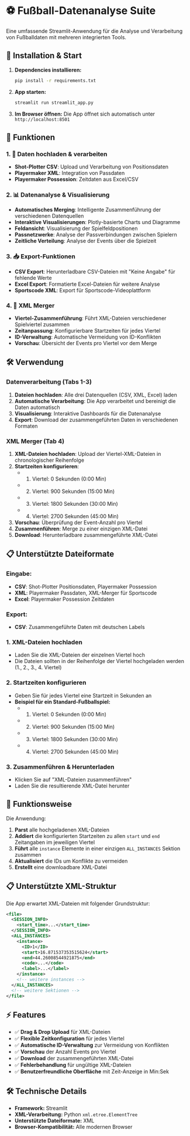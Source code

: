 # ⚽ Fußball-Datenanalyse Suite

Eine umfassende Streamlit-Anwendung für die Analyse und Verarbeitung von Fußballdaten mit mehreren integrierten Tools.

## 🚀 Installation & Start

1. **Dependencies installieren:**
   ```bash
   pip install -r requirements.txt
   ```

2. **App starten:**
   ```bash
   streamlit run streamlit_app.py
   ```

3. **Im Browser öffnen:**
   Die App öffnet sich automatisch unter `http://localhost:8501`

## 📖 Funktionen

### 1. 🔄 Daten hochladen & verarbeiten
- **Shot-Plotter CSV**: Upload und Verarbeitung von Positionsdaten
- **Playermaker XML**: Integration von Passdaten 
- **Playermaker Possession**: Zeitdaten aus Excel/CSV

### 2. 📊 Datenanalyse & Visualisierung
- **Automatisches Merging**: Intelligente Zusammenführung der verschiedenen Datenquellen
- **Interaktive Visualisierungen**: Plotly-basierte Charts und Diagramme
- **Feldansicht**: Visualisierung der Spielfeldpositionen
- **Passnetzwerke**: Analyse der Passverbindungen zwischen Spielern
- **Zeitliche Verteilung**: Analyse der Events über die Spielzeit

### 3. 📥 Export-Funktionen
- **CSV Export**: Herunterladbare CSV-Dateien mit "Keine Angabe" für fehlende Werte
- **Excel Export**: Formatierte Excel-Dateien für weitere Analyse
- **Sportscode XML**: Export für Sportscode-Videoplattform

### 4. 📄 XML Merger
- **Viertel-Zusammenführung**: Führt XML-Dateien verschiedener Spielviertel zusammen
- **Zeitanpassung**: Konfigurierbare Startzeiten für jedes Viertel
- **ID-Verwaltung**: Automatische Vermeidung von ID-Konflikten
- **Vorschau**: Übersicht der Events pro Viertel vor dem Merge

## 🛠️ Verwendung

### Datenverarbeitung (Tabs 1-3)
1. **Dateien hochladen**: Alle drei Datenquellen (CSV, XML, Excel) laden
2. **Automatische Verarbeitung**: Die App verarbeitet und bereinigt die Daten automatisch
3. **Visualisierung**: Interaktive Dashboards für die Datenanalyse
4. **Export**: Download der zusammengeführten Daten in verschiedenen Formaten

### XML Merger (Tab 4)
1. **XML-Dateien hochladen**: Upload der Viertel-XML-Dateien in chronologischer Reihenfolge
2. **Startzeiten konfigurieren**: 
   - 1. Viertel: 0 Sekunden (0:00 Min)
   - 2. Viertel: 900 Sekunden (15:00 Min)  
   - 3. Viertel: 1800 Sekunden (30:00 Min)
   - 4. Viertel: 2700 Sekunden (45:00 Min)
3. **Vorschau**: Überprüfung der Event-Anzahl pro Viertel
4. **Zusammenführen**: Merge zu einer einzigen XML-Datei
5. **Download**: Herunterladbare zusammengeführte XML-Datei

## 📋 Unterstützte Dateiformate

### Eingabe:
- **CSV**: Shot-Plotter Positionsdaten, Playermaker Possession
- **XML**: Playermaker Passdaten, XML-Merger für Sportscode
- **Excel**: Playermaker Possession Zeitdaten

### Export:
- **CSV**: Zusammengeführte Daten mit deutschen Labels
### 1. XML-Dateien hochladen
- Laden Sie die XML-Dateien der einzelnen Viertel hoch
- Die Dateien sollten in der Reihenfolge der Viertel hochgeladen werden (1., 2., 3., 4. Viertel)

### 2. Startzeiten konfigurieren
- Geben Sie für jedes Viertel eine Startzeit in Sekunden an
- **Beispiel für ein Standard-Fußballspiel:**
  - 1. Viertel: 0 Sekunden (0:00 Min)
  - 2. Viertel: 900 Sekunden (15:00 Min)  
  - 3. Viertel: 1800 Sekunden (30:00 Min)
  - 4. Viertel: 2700 Sekunden (45:00 Min)

### 3. Zusammenführen & Herunterladen
- Klicken Sie auf "XML-Dateien zusammenführen"
- Laden Sie die resultierende XML-Datei herunter

## 🔧 Funktionsweise

Die Anwendung:
1. **Parst** alle hochgeladenen XML-Dateien
2. **Addiert** die konfigurierten Startzeiten zu allen `start` und `end` Zeitangaben im jeweiligen Viertel
3. **Führt** alle `instance` Elemente in einer einzigen `ALL_INSTANCES` Sektion zusammen
4. **Aktualisiert** die IDs um Konflikte zu vermeiden
5. **Erstellt** eine downloadbare XML-Datei

## 📋 Unterstützte XML-Struktur

Die App erwartet XML-Dateien mit folgender Grundstruktur:

```xml
<file>
  <SESSION_INFO>
    <start_time>...</start_time>
  </SESSION_INFO>
  <ALL_INSTANCES>
    <instance>
      <ID>1</ID>
      <start>16.871537353515624</start>
      <end>44.26008544921875</end>
      <code>...</code>
      <label>...</label>
    </instance>
    <!-- weitere instances -->
  </ALL_INSTANCES>
  <!-- weitere Sektionen -->
</file>
```

## ⚡ Features

- ✅ **Drag & Drop Upload** für XML-Dateien
- ✅ **Flexible Zeitkonfiguration** für jedes Viertel
- ✅ **Automatische ID-Verwaltung** zur Vermeidung von Konflikten
- ✅ **Vorschau** der Anzahl Events pro Viertel
- ✅ **Download** der zusammengeführten XML-Datei
- ✅ **Fehlerbehandlung** für ungültige XML-Dateien
- ✅ **Benutzerfreundliche Oberfläche** mit Zeit-Anzeige in Min:Sek

## 🛠️ Technische Details

- **Framework:** Streamlit
- **XML-Verarbeitung:** Python `xml.etree.ElementTree`
- **Unterstützte Dateiformate:** XML
- **Browser-Kompatibilität:** Alle modernen Browser 